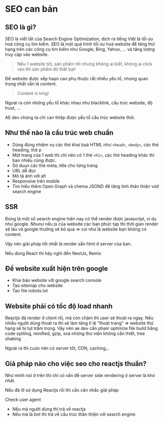 # SEO can bản

## SEO là gì?

SEO là viết tắt của Search Engine Optimization, dịch ra tiếng Việt là tối ưu hoá công cụ tìm kiếm. SEO là một quá trình tối ưu hoá website để tăng thứ hạng trên các công cụ tìm kiếm như Google, Bing, Yahoo, ... và tăng lượng truy cập vào website.

> Nếu 1 website tốt, sản phẩm tốt nhưng không ai biết, không ai click vào thì sản phẩm đó thất bại!

Để website được xếp haạn cao phụ thuộc rất nhiều yếu tố, nhưng quan trọng nhất vẫn là content.

> Content is king!

Ngoài ra còn những yếu tố khác nhau như blacklink, cấu trúc website, độ trust, ...

AE dev chúng ta chỉ can thiệp được yếu tố cấu trúc website thôi.

## Như thế nào là cấu trúc web chuẩn

- Dùng đúng nhiệm vụ các thẻ khai baá HTML như `<head>`, `<body>`, các thẻ heading, thẻ p
- Một trang của 1 web thì chỉ nên có 1 thẻ `<h1>`, các thẻ heading khác thì bao nhiêu cũng được.
- Sử duụn các thẻ meta, title cho từng trang
- URL dễ đọc
- Mô tả ảnh với alt
- Responsive trên mobile
- Tìm hiểu thêm Open Graph và chema JSOND để tăng tính thân thiện vơớ search engine

## SSR

Đúng là một số search engine hiện nay có thể render được javascript, ví dụ như google. Nhunư nếu js của website các bạn phức tạp thì thời gian render sẽ lâu và google thường sẽ bỏ qua => coi như là website bạn không có content.

Vậy nên giải pháp tốt nhất là render sẵn html ở server của ban.

Nếu dùng React thì hãy nghĩ đến NextJs, Remix

## Để website xuất hiện trên google

- Khai báo website với google search console
- Tạo sitemap cho website
- Tạo file robots.txt

## Website phải có tốc độ load nhanh

Reactjs đã render ở client rồi, mà còn chậm thì user sẽ thoát ra ngay. Nếu nhiều người dùng thoát ra thì sẽ làm tăng tỉ lệ "thoát trang" => website thứ hạng sẽ bị tụt trầm trọng.
Vậy nên ae dev cần phaiir optimize file build bằng code spliting, minified, gzip, xoá những thư viện không cần thiết, tree shaking

Ngoài ra thì cuũn nên có server tốt, CDN, caching,..

## Giả pháp nào cho việc seo cho reactjs thuần?

Như mình nói ở trên thì chỉ có vấn đề server side rendering ơ server là khó nhât.

Nếu đã lỡ sử dụng Reactjs rối thì cần cân nhắc giải pháp

Check user agent

- Nếu mà người dùng thì trả về reactjs
- Nếu mà là bot thì trả về cấu trúc thân thiện với search engine